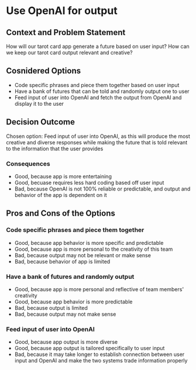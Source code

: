 # Use OpenAI for output

## Context and Problem Statement

How will our tarot card app generate a future based on user input?
How can we keep our tarot card output relevant and creative?

## Cosnidered Options

* Code specific phrases and piece them together based on user input
* Have a bank of futures that can be told and randomly output one to user
* Feed input of user into OpenAI and fetch the output from OpenAI and display it to the user

## Decision Outcome

Chosen option: Feed input of user into OpenAI, as this will produce the most creative and diverse responses while making the future that is told relevant to the information that the user provides

### Consequences

* Good, because app is more entertaining
* Good, becuase requires less hard coding based off user input
* Bad, because OpenAI is not 100% reliable or predictable, and output and behavior of the app is dependent on it

## Pros and Cons of the Options

### Code specific phrases and piece them together

* Good, because app behavior is more specific and predictable
* Good, because app is more personal to the creativity of this team
* Bad, because output may not be relevant or make sense
* Bad, because behavior of app is limited

### Have a bank of futures and randomly output

* Good, because app is more personal and reflective of team members' creativity
* Good, because app behavior is more predictable
* Bad, because output is limited
* Bad, because output may not make sense

### Feed input of user into OpenAI

* Good, because app output is more diverse
* Good, because app output is tailored specifically to user input
* Bad, because it may take longer to establish connection between user input and OpenAI and make the two systems trade information properly